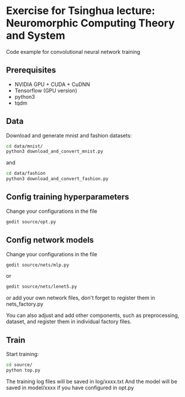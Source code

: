 # Exercise for Tsinghua lecture: Neuromorphic Computing Theory and System

Code example for convolutional neural network training

## Prerequisites
- NVIDIA GPU + CUDA + CuDNN
- Tensorflow (GPU version)
- python3
- tqdm


## Data
Download and generate mnist and fashion datasets:
```bash
cd data/mnist/
python3 download_and_convert_mnist.py
```
and
```bash
cd data/fashion
python3 download_and_convert_fashion.py
```

## Config training hyperparameters
Change your configurations in the file
```bash
gedit source/opt.py
```

## Config network models
Change your configurations in the file
```bash
gedit source/nets/mlp.py
```
or
```bash
gedit source/nets/lenet5.py
```
or add your own network files, don't forget to register them in nets_factory.py

You can also adjust and add other components, such as preprocessing, dataset, and register them in individual factory files.

## Train
Start training:
```bash
cd source/
python top.py
```
The training log files will be saved in log/xxxx.txt
And the model will be saved in model/xxxx if you have configured in opt.py

